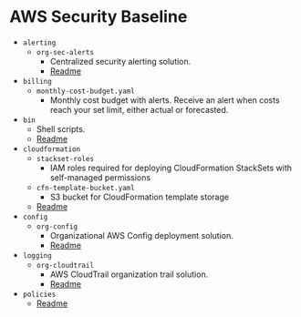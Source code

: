 # AWS Security Baseline

- `alerting`
    - `org-sec-alerts`
        - Centralized security alerting solution.
        - [Readme](alerting/org-sec-alerts/README.md)
- `billing`
    - `monthly-cost-budget.yaml`
        - Monthly cost budget with alerts. Receive an alert when costs reach your set limit, either actual or forecasted.
- `bin`
    - Shell scripts.
    - [Readme](bin/README.md)
- `cloudformation`
    - `stackset-roles`
        - IAM roles required for deploying CloudFormation StackSets with self-managed permissions
    - `cfn-template-bucket.yaml`
        - S3 bucket for CloudFormation template storage
    - [Readme](cloudformation/README.md)
- `config`
    - `org-config`
        - Organizational AWS Config deployment solution.
        - [Readme](config/org-config/README.md)
- `logging`
    - `org-cloudtrail`
        - AWS CloudTrail organization trail solution.
        - [Readme](logging/org-cloudtrail/README.md)
- `policies`
    - [Readme](policies/README.md)
